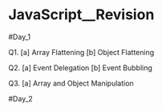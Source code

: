 # JavaScript__Revision

#Day_1

Q1. [a] Array Flattening 
    [b] Object Flattening

Q2. [a] Event Delegation 
    [b] Event Bubbling

Q3. [a] Array and Object Manipulation


#Day_2
